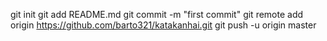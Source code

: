 git init
git add README.md
git commit -m "first commit"
git remote add origin https://github.com/barto321/katakanhai.git
git push -u origin master
